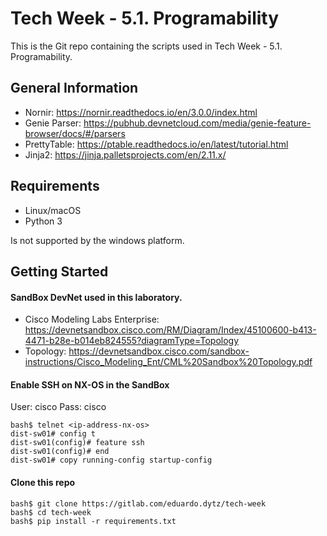 # Tech Week - 5.1. Programability

This is the Git repo containing the scripts used in Tech Week - 5.1. Programability.

## General Information

- Nornir: https://nornir.readthedocs.io/en/3.0.0/index.html
- Genie Parser: https://pubhub.devnetcloud.com/media/genie-feature-browser/docs/#/parsers
- PrettyTable: https://ptable.readthedocs.io/en/latest/tutorial.html
- Jinja2: https://jinja.palletsprojects.com/en/2.11.x/

## Requirements

- Linux/macOS
- Python 3

Is not supported by the windows platform.

## Getting Started

#### SandBox DevNet used in this laboratory.

- Cisco Modeling Labs Enterprise: https://devnetsandbox.cisco.com/RM/Diagram/Index/45100600-b413-4471-b28e-b014eb824555?diagramType=Topology
- Topology: https://devnetsandbox.cisco.com/sandbox-instructions/Cisco_Modeling_Ent/CML%20Sandbox%20Topology.pdf

#### Enable SSH on NX-OS in the SandBox

User: cisco
Pass: cisco

```
bash$ telnet <ip-address-nx-os>
dist-sw01# config t
dist-sw01(config)# feature ssh
dist-sw01(config)# end
dist-sw01# copy running-config startup-config 
```

#### Clone this repo

```
bash$ git clone https://gitlab.com/eduardo.dytz/tech-week
bash$ cd tech-week
bash$ pip install -r requirements.txt
```